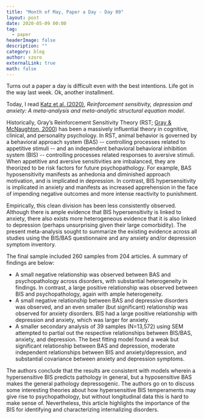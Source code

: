 ```yaml
---
title: "Month of May, Paper a Day - Day 09"
layout: post
date: 2020-05-09 00:00
tag:
  - paper
headerImage: false
description: ""
category: blog
author: szoro
externalLink: true
math: false
---
```


Turns out a paper a day is difficult even with the best intentions. Life got in the way last week. Ok, another installment.

Today, I read [Katz et al. (2020)](https://doi.org/10.1016/j.cpr.2020.101842), *Reinforcement sensitivity, depression and anxiety: A meta-analysis and meta-analytic structural equation model*.

Historically, Gray’s Reinforcement Sensitivity Theory (RST; [Gray & McNaughton, 2000](https://www.doi.org/10.1093/acprof:oso/9780198522713.001.0001)) has been a massively influential theory in cognitive, clinical, and personality psychology. In RST, animal behavior is governed by a behavioral approach system (BAS) -- controlling processes related to appetitive stimuli -- and an independent behavioral behavioral inhibition system (BIS) -- controlling processes related responses to aversive stimuli. When appetitive and aversive sensitivities are imbalanced, they are theorized to be risk factors for future psychopathology. For example, BAS hyposensitivity manifests as anhedonia and diminished approach motivation, and is implicated in depression. In contrast, BIS hypersensitivity is implicated in anxiety and manifests as increased apprehension in the face of impending negative outcomes and more intense reactivity to punishment.

Empirically, this clean division has been less consistently observed. Although there is ample evidence that BIS hypersensitivity is linked to anxiety, there also exists more heterogeneous evidence that it is also linked to depression (perhaps unsurprising given their large comorbidity). The present meta-analysis sought to summarize the existing evidence across all studies using the BIS/BAS questionnaire and any anxiety and/or depression symptom inventory.

The final sample included 260 samples from 204 articles. A summary of findings are below:

- A small negative relationship was observed between BAS and psychopathology across disorders, with substantial heterogeneity in findings. In contrast, a large positive relationship was observed between BIS and psychopathology, again with ample heterogeneity.
- A small negative relationship between BAS and depressive disorders was observed, and an even smaller (but significant) relationship was observed for anxiety disorders. BIS had a large positive relationship with depression and anxiety, which was larger for anxiety.
- A smaller secondary analysis of 39 samples (N=13,572) using SEM attempted to partial out the respective relationships between BIS/BAS, anxiety, and depression. The best fitting model found a weak but significant relationship between BAS and depression, moderate independent relationships between BIS and anxiety/depression, and substantial covariance between anxiety and depression symptoms.

The authors conclude that the results are consistent with models wherein a hypersensitive BIS predicts pathology in general, but a hyposensitive BAS makes the general pathology depressogenic. The authors go on to discuss some interesting theories about how hypersensitive BIS temperaments may give rise to psychopathology, but without longitudinal data this is hard to make sense of. Nevertheless, this article highlights the importance of the BIS for identifying and characterizing internalizing disorders.
